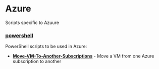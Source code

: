 # Azure
Scripts specific to Azuure

### [powershell](./powershell)
PowerShell scripts to be used in Azure:
* **[Move-VM-To-Another-Subscriptions](./powershell/Move-VM-To-Another-Subscriptions.ps1)** - Move a VM from one Azure subscription to another